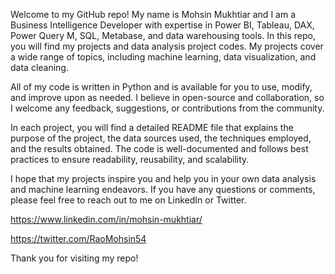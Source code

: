 Welcome to my GitHub repo! My name is Mohsin Mukhtiar and I am a Business Intelligence Developer with expertise in Power BI, Tableau, DAX, Power Query M, SQL, Metabase, and data warehousing tools. In this repo, you will find my projects and data analysis project codes. My projects cover a wide range of topics, including machine learning, data visualization, and data cleaning.

All of my code is written in Python and is available for you to use, modify, and improve upon as needed. I believe in open-source and collaboration, so I welcome any feedback, suggestions, or contributions from the community.

In each project, you will find a detailed README file that explains the purpose of the project, the data sources used, the techniques employed, and the results obtained. The code is well-documented and follows best practices to ensure readability, reusability, and scalability.

I hope that my projects inspire you and help you in your own data analysis and machine learning endeavors. If you have any questions or comments, please feel free to reach out to me on LinkedIn or Twitter. 

https://www.linkedin.com/in/mohsin-mukhtiar/

https://twitter.com/RaoMohsin54

Thank you for visiting my repo!
